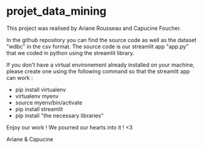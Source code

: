 # projet_data_mining

This project was realised by Ariane Rousseau and Capucine Foucher.

In the github repository you can find the source code as well as the dataset "wdbc" in the csv format.
The source code is our streamlit app "app.py" that we coded in python using the streamlit library.

If you don't have a virtual environement already installed on your machine, please create one using the following command so that the streamlit app can work :

- pip install virtualenv
- virtualenv myenv
- source myenv/bin/activate
- pip install streamlit
- pip install "the necessary libraries"

Enjoy our work ! We pourred our hearts into it ! <3

Ariane & Capucine
